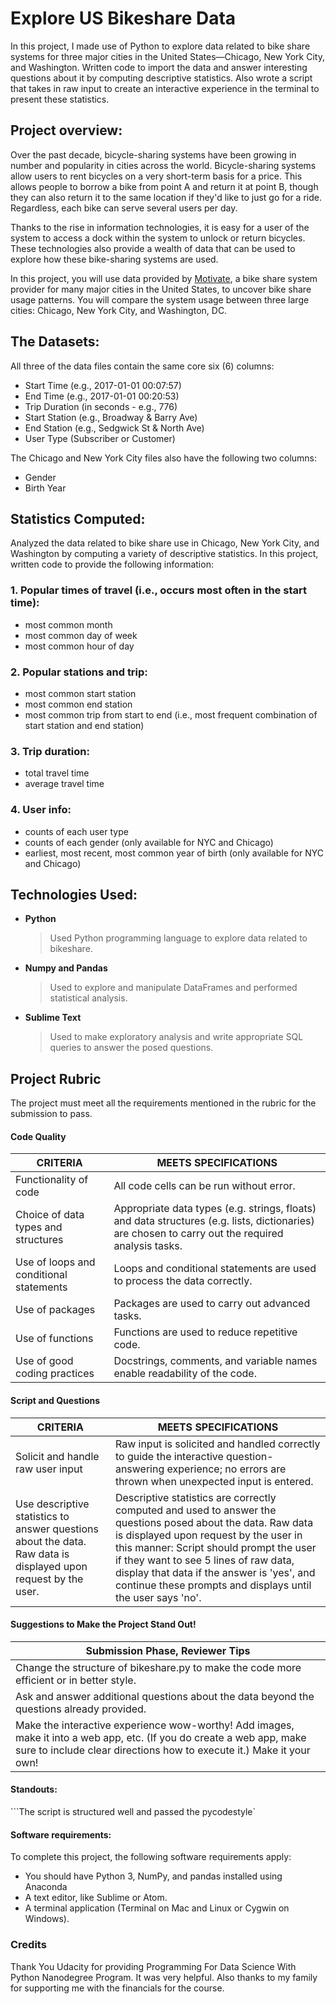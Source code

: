 # Explore US Bikeshare Data
In this project, I made use of Python to explore data related to bike share systems for three major cities in the United States—Chicago, New York City, and Washington. Written code to import the data and answer interesting questions about it by computing descriptive statistics. Also wrote a script that takes in raw input to create an interactive experience in the terminal to present these statistics.

## Project overview:
Over the past decade, bicycle-sharing systems have been growing in number and popularity in cities across the world. Bicycle-sharing systems allow users to rent bicycles on a very short-term basis for a price. This allows people to borrow a bike from point A and return it at point B, though they can also return it to the same location if they'd like to just go for a ride. Regardless, each bike can serve several users per day.

Thanks to the rise in information technologies, it is easy for a user of the system to access a dock within the system to unlock or return bicycles. These technologies also provide a wealth of data that can be used to explore how these bike-sharing systems are used.

In this project, you will use data provided by [Motivate](https://www.motivateco.com/), a bike share system provider for many major cities in the United States, to uncover bike share usage patterns. You will compare the system usage between three large cities: Chicago, New York City, and Washington, DC.

## The Datasets:
All three of the data files contain the same core six (6) columns:
* Start Time (e.g., 2017-01-01 00:07:57)
* End Time (e.g., 2017-01-01 00:20:53)
* Trip Duration (in seconds - e.g., 776)
* Start Station (e.g., Broadway & Barry Ave)
* End Station (e.g., Sedgwick St & North Ave)
* User Type (Subscriber or Customer)

The Chicago and New York City files also have the following two columns:
* Gender
* Birth Year

## Statistics Computed:
Analyzed the data related to bike share use in Chicago, New York City, and Washington by computing a variety of descriptive statistics. In this project, written code to provide the following information:

### 1. Popular times of travel (i.e., occurs most often in the start time):
* most common month
* most common day of week
* most common hour of day

### 2. Popular stations and trip:
* most common start station
* most common end station
* most common trip from start to end (i.e., most frequent combination of start station and end station)

### 3. Trip duration:
* total travel time
* average travel time

### 4. User info:
* counts of each user type
* counts of each gender (only available for NYC and Chicago)
* earliest, most recent, most common year of birth (only available for NYC and Chicago)


## Technologies Used:
+ **Python**
    > Used Python programming language to explore data related to bikeshare.

+ **Numpy and Pandas**
    > Used to explore and manipulate DataFrames and performed statistical analysis.

+ **Sublime Text**
    > Used to make exploratory analysis and write appropriate SQL queries to answer the posed questions.


## Project Rubric

The project must meet all the requirements mentioned in the rubric for the submission to pass.

#### **Code Quality**

| CRITERIA | MEETS SPECIFICATIONS |
| ------ | ------ |
| Functionality of code | All code cells can be run without error. |
| Choice of data types and structures | Appropriate data types (e.g. strings, floats) and data structures (e.g. lists, dictionaries) are chosen to carry out the required analysis tasks. |
| Use of loops and conditional statements | Loops and conditional statements are used to process the data correctly. |
| Use of packages | Packages are used to carry out advanced tasks. |
| Use of functions | Functions are used to reduce repetitive code. |
| Use of good coding practices | Docstrings, comments, and variable names enable readability of the code. |

#### **Script and Questions**

| CRITERIA | MEETS SPECIFICATIONS |
| ------ | ------ |
| Solicit and handle raw user input | Raw input is solicited and handled correctly to guide the interactive question-answering experience; no errors are thrown when unexpected input is entered. |
| Use descriptive statistics to answer questions about the data. Raw data is displayed upon request by the user. | Descriptive statistics are correctly computed and used to answer the questions posed about the data. Raw data is displayed upon request by the user in this manner: Script should prompt the user if they want to see 5 lines of raw data, display that data if the answer is 'yes', and continue these prompts and displays until the user says 'no'. |

#### **Suggestions to Make the Project Stand Out!**

| Submission Phase, Reviewer Tips |
| ------------ |
| Change the structure of bikeshare.py to make the code more efficient or in better style. | |
| Ask and answer additional questions about the data beyond the questions already provided. |  |
| Make the interactive experience wow-worthy! Add images, make it into a web app, etc. (If you do create a web app, make sure to include clear directions how to execute it.) Make it your own! |  |


#### Standouts:

```The script is structured well and passed the pycodestyle`

#### Software requirements:
To complete this project, the following software requirements apply:
* You should have Python 3, NumPy, and pandas installed using Anaconda
* A text editor, like Sublime or Atom.
* A terminal application (Terminal on Mac and Linux or Cygwin on Windows).

### Credits

Thank You Udacity for providing Programming For Data Science With Python Nanodegree Program. It was very helpful. Also thanks to my family for supporting me with the financials for the course.
